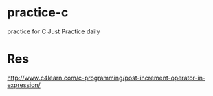 # practice-c
practice for C
Just Practice daily

# Res

http://www.c4learn.com/c-programming/post-increment-operator-in-expression/